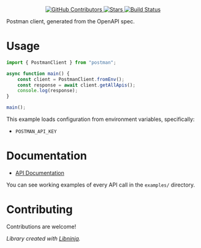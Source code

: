 <div id="top"></div>

<p align="center">
    <a href="https://github.com/libninjacom/postman-ts/graphs/contributors">
        <img src="https://img.shields.io/github/contributors/libninjacom/postman-ts.svg?style=flat-square" alt="GitHub Contributors" />
    </a>
    <a href="https://github.com/libninjacom/postman-ts/stargazers">
        <img src="https://img.shields.io/github/stars/libninjacom/postman-ts.svg?style=flat-square" alt="Stars" />
    </a>
    <a href="https://github.com/libninjacom/postman-ts/actions">
        <img src="https://img.shields.io/github/workflow/status/libninjacom/postman-ts/test?style=flat-square" alt="Build Status" />
    </a>


</p>

Postman client, generated from the OpenAPI spec.

# Usage

```typescript
import { PostmanClient } from "postman";

async function main() {
    const client = PostmanClient.fromEnv();
    const response = await client.getAllApis();
    console.log(response);
}

main();
```

This example loads configuration from environment variables, specifically:

-   `POSTMAN_API_KEY`

# Documentation

-   [API Documentation](https://www.postman.com/postman/workspace/postman-public-workspace/documentation/12959542-c8142d51-e97c-46b6-bd77-52bb66712c9a)

You can see working examples of every API call in the `examples/` directory.

# Contributing

Contributions are welcome!

_Library created with [Libninja](https://www.libninja.com)._
